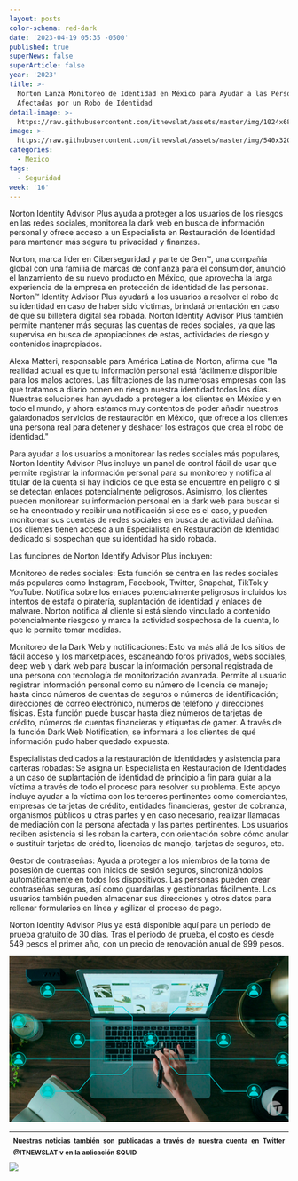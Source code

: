 ```yaml
---
layout: posts
color-schema: red-dark
date: '2023-04-19 05:35 -0500'
published: true
superNews: false
superArticle: false
year: '2023'
title: >-
  Norton Lanza Monitoreo de Identidad en México para Ayudar a las Personas
  Afectadas por un Robo de Identidad
detail-image: >-
  https://raw.githubusercontent.com/itnewslat/assets/master/img/1024x680/identidad-digital-g.jpg
image: >-
  https://raw.githubusercontent.com/itnewslat/assets/master/img/540x320/identidad-digital-p.jpg
categories:
  - Mexico
tags:
  - Seguridad
week: '16'
---
```

Norton Identity Advisor Plus ayuda a proteger a los usuarios de los riesgos en las redes sociales, monitorea la dark web en busca de información personal y ofrece acceso a un Especialista en Restauración de Identidad para mantener más segura tu privacidad y finanzas.

Norton, marca líder en Ciberseguridad y parte de Gen™, una compañía global con una familia de marcas de confianza para el consumidor, anunció el lanzamiento de su nuevo producto en México, que aprovecha la larga experiencia de la empresa en protección de identidad de las personas. Norton™ Identity Advisor Plus ayudará a los usuarios a resolver el robo de su identidad en caso de haber sido víctimas, brindará orientación en caso de que su billetera digital sea robada. Norton Identity Advisor Plus también permite mantener más seguras las cuentas de redes sociales, ya que las supervisa en busca de apropiaciones de estas, actividades de riesgo y contenidos inapropiados.
 
Alexa Matteri, responsable para América Latina de Norton, afirma que "la realidad actual es que tu información personal está fácilmente disponible para los malos actores. Las filtraciones de las numerosas empresas con las que tratamos a diario ponen en riesgo nuestra identidad todos los días. Nuestras soluciones han ayudado a proteger a los clientes en México y en todo el mundo, y ahora estamos muy contentos de poder añadir nuestros galardonados servicios de restauración en México, que ofrece a los clientes una persona real para detener y deshacer los estragos que crea el robo de identidad."
 
Para ayudar a los usuarios a monitorear las redes sociales más populares, Norton Identity Advisor Plus incluye un panel de control fácil de usar que permite registrar la información personal para su monitoreo y notifica al titular de la cuenta si hay indicios de que esta se encuentre en peligro o si se detectan enlaces potencialmente peligrosos. Asimismo, los clientes pueden monitorear su información personal en la dark web para buscar si se ha encontrado y recibir una notificación si ese es el caso, y pueden monitorear sus cuentas de redes sociales en busca de actividad dañina. Los clientes tienen acceso a un Especialista en Restauración de Identidad dedicado si sospechan que su identidad ha sido robada.
 
Las funciones de Norton Identify Advisor Plus incluyen:
 
Monitoreo de redes sociales: Esta función se centra en las redes sociales más populares como Instagram, Facebook, Twitter, Snapchat, TikTok y YouTube. Notifica sobre los enlaces potencialmente peligrosos incluidos los intentos de estafa o piratería, suplantación de identidad y enlaces de malware. Norton notifica al cliente si está siendo vinculado a contenido potencialmente riesgoso y marca la actividad sospechosa de la cuenta, lo que le permite tomar medidas.
 
Monitoreo de la Dark Web y notificaciones: Esto va más allá de los sitios de fácil acceso y los marketplaces, escaneando foros privados, webs sociales, deep web y dark web para buscar la información personal registrada de una persona con tecnología de monitorización avanzada. Permite al usuario registrar información personal como su número de licencia de manejo; hasta cinco números de cuentas de seguros o números de identificación; direcciones de correo electrónico, números de teléfono y direcciones físicas. Esta función puede buscar hasta diez números de tarjetas de crédito, números de cuentas financieras y etiquetas de gamer. A través de la función Dark Web Notification, se informará a los clientes de qué información pudo haber quedado expuesta.
 
Especialistas dedicados a la restauración de identidades y asistencia para carteras robadas: Se asigna un Especialista en Restauración de Identidades a un caso de suplantación de identidad de principio a fin para guiar a la víctima a través de todo el proceso para resolver su problema. Este apoyo incluye ayudar a la víctima con los terceros pertinentes como comerciantes, empresas de tarjetas de crédito, entidades financieras, gestor de cobranza, organismos públicos u otras partes y en caso necesario, realizar llamadas de mediación con la persona afectada y las partes pertinentes. Los usuarios reciben asistencia si les roban la cartera, con orientación sobre cómo anular o sustituir tarjetas de crédito, licencias de manejo, tarjetas de seguros, etc.
 
Gestor de contraseñas: Ayuda a proteger a los miembros de la toma de posesión de cuentas con inicios de sesión seguros, sincronizándolos automáticamente en todos los dispositivos. Las personas pueden crear contraseñas seguras, así como guardarlas y gestionarlas fácilmente. Los usuarios también pueden almacenar sus direcciones y otros datos para rellenar formularios en línea y agilizar el proceso de pago.
 
Norton Identity Advisor Plus ya está disponible aquí para un periodo de prueba gratuito de 30 días. Tras el periodo de prueba, el costo es desde 549 pesos el primer año, con un precio de renovación anual de 999 pesos.

![](https://raw.githubusercontent.com/itnewslat/assets/master/img/540x320/identidad-digital-p.jpg)

<table style="height: 42px;" width="569">
<tbody>
<tr>
<td style="text-align: justify;"><sub><strong>Nuestras noticias también son publicadas a través de nuestra cuenta en Twitter <a href="https://twitter.com/itnewslat?lang=es">@ITNEWSLAT</a> y en la aplicación <a href="https://squidapp.co/en/">SQUID</a></strong></sub></td>
</tr>
</tbody>
</table>
<img src="https://tracker.metricool.com/c3po.jpg?hash=56f88a41e39ab42c063cc51676587a04"/>
